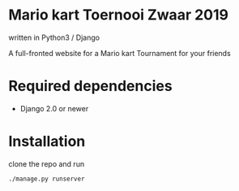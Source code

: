 # Mario kart Toernooi Zwaar 2019

written in Python3 / Django

A full-fronted website for a Mario kart Tournament for your friends

# Required dependencies
- Django 2.0 or newer

# Installation
clone the repo and run 
```
./manage.py runserver
```
